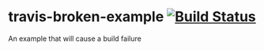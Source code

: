 # travis-broken-example [![Build Status](https://travis-ci.org/setoelkahfi/travis-broken-example.svg?branch=master)](https://travis-ci.org/setoelkahfi/travis-broken-example)

An example that will cause a build failure
